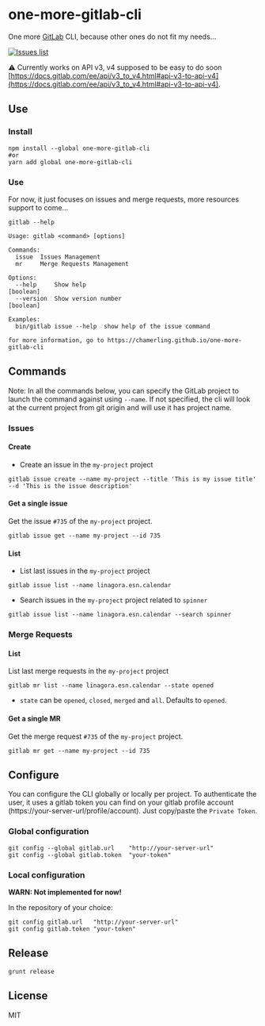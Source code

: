 # one-more-gitlab-cli

One more [GitLab](https://about.gitlab.com/) CLI, because other ones do not fit my needs...

[![Issues list](https://img.youtube.com/vi/nF5iwqwIlgg/maxresdefault.jpg)](https://www.youtube.com/watch?v=nF5iwqwIlgg)

⚠️ Currently works on API v3, v4 supposed to be easy to do soon [https://docs.gitlab.com/ee/api/v3_to_v4.html#api-v3-to-api-v4](https://docs.gitlab.com/ee/api/v3_to_v4.html#api-v3-to-api-v4).

## Use

### Install

```
npm install --global one-more-gitlab-cli
#or
yarn add global one-more-gitlab-cli
```

### Use

For now, it just focuses on issues and merge requests, more resources support to come...

```
gitlab --help
```

```
Usage: gitlab <command> [options]

Commands:
  issue  Issues Management
  mr     Merge Requests Management

Options:
  --help     Show help                                                 [boolean]
  --version  Show version number                                       [boolean]

Examples:
  bin/gitlab issue --help  show help of the issue command

for more information, go to https://chamerling.github.io/one-more-gitlab-cli
```

## Commands

Note: In all the commands below, you can specify the GitLab project to launch the command against using `--name`. If not specified, the cli will look at the current project from git origin and will use it has project name.

### Issues
#### Create

- Create an issue in the `my-project` project

```
gitlab issue create --name my-project --title 'This is my issue title' --d 'This is the issue description'
```

#### Get a single issue

Get the issue `#735` of the `my-project` project.

```
gitlab issue get --name my-project --id 735
```

#### List

- List last issues in the `my-project` project

```
gitlab issue list --name linagora.esn.calendar
```

- Search issues in the `my-project` project related to `spinner`

```
gitlab issue list --name linagora.esn.calendar --search spinner
```

### Merge Requests
#### List

List last merge requests in the `my-project` project

```
gitlab mr list --name linagora.esn.calendar --state opened
```

- `state` can be `opened`, `closed`, `merged` and `all`. Defaults to `opened`.

#### Get a single MR

Get the merge request `#735` of the `my-project` project.

```
gitlab mr get --name my-project --id 735
```

## Configure

You can configure the CLI globally or locally per project. To authenticate the user, it uses a gitlab token you can find on your gitlab profile account (https://your-server-url/profile/account). Just copy/paste the `Private Token`.

### Global configuration

```
git config --global gitlab.url    "http://your-server-url"
git config --global gitlab.token  "your-token"
```

### Local configuration

**WARN: Not implemented for now!**

In the repository of your choice:

```
git config gitlab.url   "http://your-server-url"
git config gitlab.token "your-token"
```


## Release

```
grunt release
```

## License

MIT